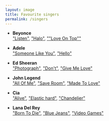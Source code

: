 ```yaml
---
layout: image
title: Favourite singers
permalink: /singers
---
```



*   **Beyonce** <br>
["Listen"](https://www.youtube.com/watch?v=6MFjSOwIkH4 "Title"),
["Halo"](https://www.youtube.com/watch?v=bnVUHWCynig "Title"),
[""Love On Top""](https://www.youtube.com/watch?v=Ob7vObnFUJc "Title")
       

*   **Adele** <br>
["Someone Like You"](https://www.youtube.com/watch?v=hLQl3WQQoQ0"Title"),
["Hello"](https://www.youtube.com/watch?v=YQHsXMglC9A "Title")

*   **Ed Sheeran** <br>
["Photograph"](hhttps://www.youtube.com/watch?v=nSDgHBxUbVQ"Title"),
["Don't"](https://www.youtube.com/watch?v=iD2rhdFRehU "Title"),
["Give Me Love"](https://www.youtube.com/watch?v=FOjdXSrtUxA"Title")
		 

*   **John Legend** <br>
["All Of Me"](https://www.youtube.com/watch?v=450p7goxZqg "Title"),
["Save Room"](https://www.youtube.com/watch?v=iOmnGzAKLvg "Title"),
["Made To Love"](https://www.youtube.com/watch?v=nRpjsFcb2uo "Title")
		

*   **Cia** <br>
["Alive"](https://www.youtube.com/watch?v=t2NgsJrrAyM "Title"),
["Elastic hard"](https://www.youtube.com/watch?v=qsjWd_3-LNk "Title"),
["Chandelier"](https://www.youtube.com/watch?v=2vjPBrBU-TM "Title")
	

*   **Lana Del Rey** <br>
["Born To Die"](https://www.youtube.com/watch?v=Bag1gUxuU0g "Title"),
["Blue Jeans"](https://www.youtube.com/watch?v=JRWox-i6aAk "Title"),
["Video Games"](https://www.youtube.com/watch?v=cE6wxDqdOV0 "Title")
<br> <br>


